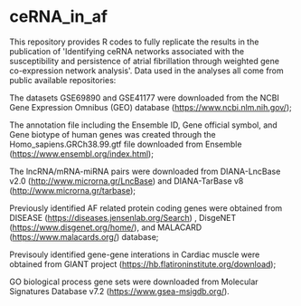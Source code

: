 # ceRNA_in_af
This repository provides R codes to fully replicate the results in the publication of 'Identifying ceRNA networks associated with the susceptibility and persistence of atrial fibrillation through weighted gene co-expression network analysis'.
Data used in the analyses all come from public available repositories:

The datasets GSE69890 and GSE41177 were downloaded from the NCBI Gene Expression Omnibus (GEO) database (https://www.ncbi.nlm.nih.gov/);

The annotation file including the Ensemble ID, Gene official symbol, and Gene biotype of human genes was created through the Homo_sapiens.GRCh38.99.gtf file downloaded from Ensemble (https://www.ensembl.org/index.html);

The lncRNA/mRNA-miRNA pairs were downloaded from DIANA-LncBase v2.0 (http://www.microrna.gr/LncBase) and DIANA-TarBase v8 (http://www.microrna.gr/tarbase);

Previously identified AF related protein coding genes were obtained from DISEASE (https://diseases.jensenlab.org/Search) , DisgeNET (https://www.disgenet.org/home/), and MALACARD (https://www.malacards.org/) database;

Previsouly identified gene-gene interations in Cardiac muscle were obtained from GIANT project (https://hb.flatironinstitute.org/download);

GO biological process gene sets were downloaded from Molecular Signatures Database v7.2 (https://www.gsea-msigdb.org/).


